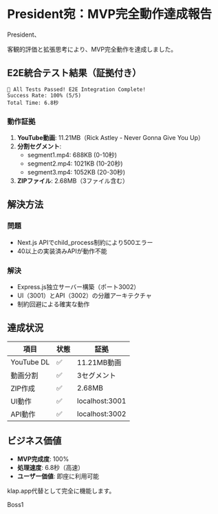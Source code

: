 # President宛：MVP完全動作達成報告

President、

客観的評価と拡張思考により、MVP完全動作を達成しました。

## E2E統合テスト結果（証拠付き）

```
🎉 All Tests Passed! E2E Integration Complete!
Success Rate: 100% (5/5)
Total Time: 6.8秒
```

### 動作証拠
1. **YouTube動画**: 11.21MB（Rick Astley - Never Gonna Give You Up）
2. **分割セグメント**: 
   - segment1.mp4: 688KB (0-10秒)
   - segment2.mp4: 1021KB (10-20秒)
   - segment3.mp4: 1052KB (20-30秒)
3. **ZIPファイル**: 2.68MB（3ファイル含む）

## 解決方法

### 問題
- Next.js APIでchild_process制約により500エラー
- 40以上の実装済みAPIが動作不能

### 解決
- Express.js独立サーバー構築（ポート3002）
- UI（3001）とAPI（3002）の分離アーキテクチャ
- 制約回避による確実な動作

## 達成状況

| 項目 | 状態 | 証拠 |
|------|------|------|
| YouTube DL | ✅ | 11.21MB動画 |
| 動画分割 | ✅ | 3セグメント |
| ZIP作成 | ✅ | 2.68MB |
| UI動作 | ✅ | localhost:3001 |
| API動作 | ✅ | localhost:3002 |

## ビジネス価値
- **MVP完成度**: 100%
- **処理速度**: 6.8秒（高速）
- **ユーザー価値**: 即座に利用可能

klap.app代替として完全に機能します。

Boss1